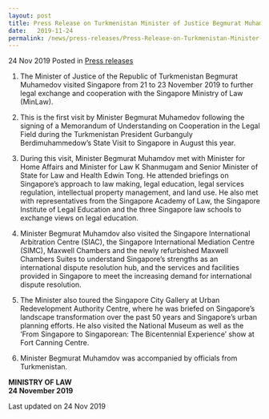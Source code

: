 ```yaml
---
layout: post
title: Press Release on Turkmenistan Minister of Justice Begmurat Muhamedov’s Three-Day Official Visit to Singapore
date:   2019-11-24
permalink: /news/press-releases/Press-Release-on-Turkmenistan-Minister-of-Justice-Begmurat-Muhamedov’s-Three-Day-Official-Visit-to-Singapore
---
```


24 Nov 2019 Posted in [Press releases](/news/press-releases)

1. The Minister of Justice of the Republic of Turkmenistan Begmurat Muhamedov visited Singapore from 21 to 23 November 2019 to further legal exchange and cooperation with the Singapore Ministry of Law (MinLaw). 

2. This is the first visit by Minister Begmurat Muhamedov following the signing of a Memorandum of Understanding on Cooperation in the Legal Field during the Turkmenistan President Gurbanguly Berdimuhammedow’s State Visit to Singapore in August this year.

3. During this visit, Minister Begmurat Muhamdov met with Minister for Home Affairs and Minister for Law K Shanmugam and Senior Minister of State for Law and Health Edwin Tong. He attended briefings on Singapore’s approach to law making, legal education, legal services regulation, intellectual property management, and land use. He also met with representatives from the Singapore Academy of Law, the Singapore Institute of Legal Education and the three Singapore law schools to exchange views on legal education.  

4. Minister Begmurat Muhamdov also visited the Singapore International Arbitration Centre (SIAC), the Singapore International Mediation Centre (SIMC), Maxwell Chambers and the newly refurbished Maxwell Chambers Suites to understand Singapore’s strengths as an international dispute resolution hub, and the services and facilities provided in Singapore to meet the increasing demand for international dispute resolution. 

5. The Minister also toured the Singapore City Gallery at Urban Redevelopment Authority Centre, where he was briefed on Singapore’s landscape transformation over the past 50 years and Singapore’s urban planning efforts. He also visited the National Museum as well as the ‘From Singapore to Singaporean: The Bicentennial Experience’ show at Fort Canning Centre. 

6. Minister Begmurat Muhamdov was accompanied by officials from Turkmenistan. 

**MINISTRY OF LAW**
<br>
**24 November 2019** 

<p class="right-side-updated">Last updated on 24 Nov 2019</p>
